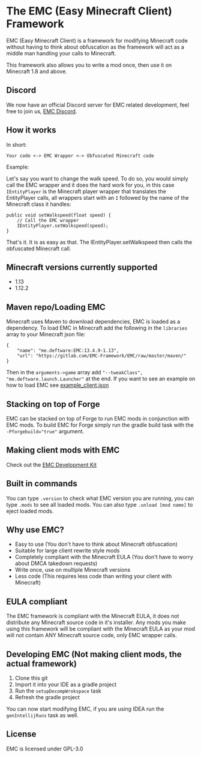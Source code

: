 The EMC (Easy Minecraft Client) Framework
===================

EMC (Easy Minecraft Client) is a framework for modifying Minecraft code without having to think about
obfuscation as the framework will act as a middle man handling your calls to Minecraft.

This framework also allows you to write a mod once, then use it on Minecraft 1.8 and above.

Discord
-------------------

We now have an official Discord server for EMC related development, feel free to join us, [EMC Discord](https://discord.gg/jcPDsGT).


How it works
-------------------

In short:

`Your code <-> EMC Wrapper <-> Obfuscated Minecraft code`

Example:

Let's say you want to change the walk speed. To do so, you would simply call the EMC wrapper and it does the hard work for you,
in this case `IEntityPlayer` is the Minecraft player wrapper that translates the EntityPlayer calls,
all wrappers start with an `I` followed by the name of the Minecraft class it handles:

```
public void setWalkspeed(float speed) {
	// Call the EMC wrapper
	IEntityPlayer.setWalkspeed(speed);
}
```

That's it. It is as easy as that. The IEntityPlayer.setWalkspeed then calls the obfuscated Minecraft call.

Minecraft versions currently supported
-------------------

* 1.13
* 1.12.2

Maven repo/Loading EMC
-------------------

Minecraft uses Maven to download dependencies, EMC is loaded as a dependency. To load EMC in Minecraft add the following in the `libraries` array to your Minecraft json file:

```
{
	"name": "me.deftware:EMC:13.4.9-1.13",
	"url": "https://gitlab.com/EMC-Framework/EMC/raw/master/maven/"
}
```

Then in the `arguments->game` array add `"--tweakClass", "me.deftware.launch.Launcher"` at the end. If you want to see an example on how to load EMC see [example_client.json](https://gitlab.com/EMC-Framework/EMC/blob/master/example_client.json)

Stacking on top of Forge
-------------------

EMC can be stacked on top of Forge to run EMC mods in conjunction with EMC mods. To build EMC for Forge simply run the gradle build task with the `-Pforgebuild="true"` argument. 

Making client mods with EMC 
-------------------

Check out the [EMC Development Kit](https://gitlab.com/EMC-Framework/EDK)

Built in commands
-------------------

You can type `.version` to check what EMC version you are running, you can type `.mods` to see all loaded mods.
You can also type `.unload [mod name]` to eject loaded mods.

Why use EMC?
-------------------

* Easy to use (You don't have to think about Minecraft obfuscation)
* Suitable for large client rewrite style mods
* Completely compliant with the Minecraft EULA (You don't have to worry about DMCA takedown requests)
* Write once, use on multiple Minecraft versions
* Less code (This requires less code than writing your client with Minecraft)

EULA compliant
-------------------

The EMC framework is compliant with the Minecraft EULA, it does not distribute any Minecraft source code in it's installer.
Any mods you make using this framework will be compliant with the Minecraft EULA as your mod will not contain ANY
Minecraft source code, only EMC wrapper calls.

Developing EMC (Not making client mods, the actual framework)
-------------------

1. Clone this git
2. Import it into your IDE as a gradle project
3. Run the `setupDecompWrokspace` task
4. Refresh the gradle project

You can now start modifying EMC, if you are using IDEA run the `genIntellijRuns` task as well.

License
-------------------

EMC is licensed under GPL-3.0
